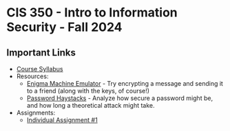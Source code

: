 # CIS 350 - Intro to Information Security - Fall 2024

## Important Links

* [Course Syllabus](SYLLABUS.md)
* Resources:
  * [Enigma Machine Emulator](https://www.101computing.net/enigma-machine-emulator/) - Try encrypting a message and sending it to a friend (along with the keys, of course!)
  * [Password Haystacks](https://www.grc.com/haystack.htm) - Analyze how secure a password might be, and how long a theoretical attack might take.
* Assignments:
  * [Individual Assignment #1](I_ASSIGN1.md)
